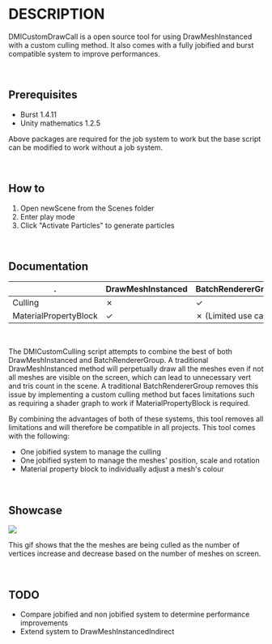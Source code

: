 # DESCRIPTION


DMICustomDrawCall is a open source tool for using DrawMeshInstanced with a custom culling method. It also comes with a fully jobified and burst compatible system to improve performances.


<br />

## Prerequisites

- Burst 1.4.11
- Unity mathematics 1.2.5

Above packages are required for the job system to work but the base script can be modified to work without a job system.

<br />


## How to
1) Open newScene from the Scenes folder
2) Enter play mode
3) Click "Activate Particles" to generate particles

<br />

## Documentation

.                     | DrawMeshInstanced  | BatchRendererGroup             | DMICustomDrawCall
 -------------        | -------------      | -------------                  | -------------
Culling               |  &cross;           | &check;                        | &check;
MaterialPropertyBlock |  &check;           | &cross; (Limited use case)     | &check;

<br />

The DMICustomCulling script attempts to combine the best of both DrawMeshInstanced and BatchRendererGroup. A traditional DrawMeshInstanced method will perpetually draw all the meshes even if not all meshes are visible on the screen, which can lead to unnecessary vert and tris count in the scene. A traditional BatchRendererGroup removes this issue by implementing a custom culling method but faces limitations such as requiring a shader graph to work if MaterialPropertyBlock is required.


By combining the advantages of both of these systems, this tool removes all limitations and will therefore be compatible in all projects. This tool comes with the following:

- One jobified system to manage the culling
- One jobified system to manage the meshes' position, scale and rotation
- Material property block to individually adjust a mesh's colour



<br />

## Showcase


![](https://github.com/klazapp/DMICustomDrawCall-Jobified-/blob/main/Assets/GifShowCase/Showcase-1-Bounce.gif)


This gif shows that the the meshes are being culled as the number of vertices increase and decrease based on the number of meshes on screen.

<br />


## TODO


- Compare jobified and non jobified system to determine performance improvements
- Extend system to DrawMeshInstancedIndirect
